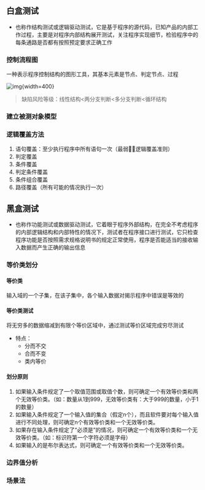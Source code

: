 ## 白盒测试

- 也称作结构测试或逻辑驱动测试，它是基于程序的源代码，已知产品的内部工作过程，主要是对程序内部结构展开测试，关注程序实现细节，检验程序中的每条通路是否都有按照预定要求正确工作

### 控制流程图

一种表示程序控制结构的图形工具，其基本元素是节点、判定节点、过程

![img](https://github.com/DINOREXNB/DINOREXNB.github.io/blob/main/docs/images/java4-1.png?raw=true){width=400}

> 缺陷风险等级：线性结构<两分支判断<多分支判断<循环结构

### 建立被测对象模型

### 逻辑覆盖方法

1. 语句覆盖：至少执行程序中所有语句一次（最弱👎🏻逻辑覆盖准则）
2. 判定覆盖
3. 条件覆盖
4. 判定条件覆盖
5. 条件组合覆盖
6. 路径覆盖（所有可能的情况执行一次）

## 黑盒测试

- 也称作功能测试或数据驱动测试，它着眼于程序外部结构，在完全不考虑程序的内部逻辑结构和内部特性的情况下，测试者在程序接口进行测试，它只检查程序功能是否按照需求规格说明书的规定正常使用，程序是否能适当的接收输入数据而产生正确的输出信息

### 等价类划分

#### 等价类

输入域的一个子集，在该子集中，各个输入数据对揭示程序中错误是等效的

#### 等价类测试

将无穷多的数据缩减到有限个等价区域中，通过测试等价区域完成穷尽测试

- 特点：
    - 分而不交
    - 合而不变
    - 类内等价

#### 划分原则

1. 如果输入条件规定了一个取值范围或取值个数，则可确定一个有效等价类和两个无效等价类。（如：数量从1到999，无效等价类有：大于999的数量，小于1的数量）
2. 如果输入条件规定了一个输入值的集合（假定n个），而且软件要对每个输入值进行不同处理，则可确定n个有效等价类和一个无效等价类。
3. 如果存在输入条件规定了“必须是”的情况，则可确定一个有效等价类和一个无效等价类。（如：标识符第一个字符必须是字母）
4. 如果输入的是布尔表达式，则可确定一个有效等价类和一个无效等价类。

### 边界值分析



### 场景法